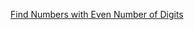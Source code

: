 [Find Numbers with Even Number of Digits](https://leetcode.com/problems/find-numbers-with-even-number-of-digits/)


